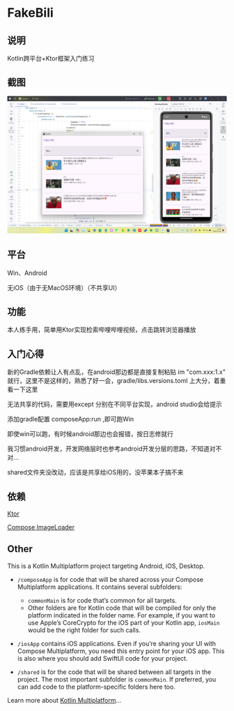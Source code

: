 # FakeBili
## 说明
Kotlin跨平台+Ktor框架入门练习
## 截图
![图片1](img/example.png)
## 平台
Win、Android

无iOS（由于无MacOS环境）（不共享UI）
## 功能
本人练手用，简单用Ktor实现检索哔哩哔哩视频，点击跳转浏览器播放
## 入门心得
新的Gradle依赖让人有点乱，在android那边都是直接复制粘贴 im "com.xxx:1.x" 就行，这里不是这样的，熟悉了好一会，gradle/libs.versions.toml 上大分，着重看一下这里

无法共享的代码，需要用except 分别在不同平台实现，android studio会给提示

添加gradle配置 composeApp:run ,即可跑Win

即使win可以跑，有时候android那边也会报错，按日志修就行

我习惯android开发，开发网络层时也参考android开发分层的思路，不知道对不对...

shared文件夹没改动，应该是共享给iOS用的，没苹果本子搞不来
## 依赖
[Ktor](https://github.com/ktorio/ktor)

[Compose ImageLoader](https://github.com/qdsfdhvh/compose-imageloader)

## Other
This is a Kotlin Multiplatform project targeting Android, iOS, Desktop.

* `/composeApp` is for code that will be shared across your Compose Multiplatform applications.
  It contains several subfolders:
  - `commonMain` is for code that’s common for all targets.
  - Other folders are for Kotlin code that will be compiled for only the platform indicated in the folder name.
    For example, if you want to use Apple’s CoreCrypto for the iOS part of your Kotlin app,
    `iosMain` would be the right folder for such calls.

* `/iosApp` contains iOS applications. Even if you’re sharing your UI with Compose Multiplatform, 
  you need this entry point for your iOS app. This is also where you should add SwiftUI code for your project.

* `/shared` is for the code that will be shared between all targets in the project.
  The most important subfolder is `commonMain`. If preferred, you can add code to the platform-specific folders here too.


Learn more about [Kotlin Multiplatform](https://www.jetbrains.com/help/kotlin-multiplatform-dev/get-started.html)…


